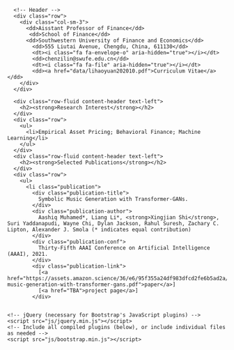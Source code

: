 <html lang="en">

  
  <body>
    <div class="container" id="container">
    
      <!-- Header -->
      <div class="row">
        <div class="col-sm-3">
          <dd>Aisstant Professor of Finance</dd>
           <dd>School of Finance</dd>
          <dd>Southwestern University of Finance and Economics</dd>
            <dd>555 Liutai Avenue, Chengdu, China, 611130</dd>
            <dt><i class="fa fa-envelope-o" aria-hidden="true"></i></dt>
            <dd>chenzilin@swufe.edu.cn</dd>
            <dt><i class="fa fa-file" aria-hidden="true"></i></dt>
            <dd><a href="data/lihaoyuan202010.pdf">Curriculum Vitae</a></dd>
        </div>
      </div>

      <div class="row-fluid content-header text-left">
        <h2><strong>Research Interest</strong></h2>
      </div>
      <div class="row">
        <ul>
          <li>Empirical Asset Pricing; Behavioral Finance; Machine Learning</li>
        </ul>
      </div>
      <div class="row-fluid content-header text-left">
        <h2><strong>Selected Publications</strong></h2>
      </div>
      <div class="row">
        <ul>
          <li class="publication">
            <div class="publication-title">
              Symbolic Music Generation with Transformer-GANs.
            </div>
            <div class="publication-author">
              Aashiq Muhamed*, Liang Li*, <strong>Xingjian Shi</strong>, Suri Yaddanapudi, Wayne Chi, Dylan Jackson, Rahul Suresh, Zachary C. Lipton, Alexander J. Smola (* indicates equal contribution)
            </div>
            <div class="publication-conf">
              Thirty-Fifth AAAI Conference on Artificial Intelligence (AAAI), 2021.
            </div>
            <div class="publication-link">
              [<a href="https://assets.amazon.science/36/e6/95f355a24df983dfcd2fe6b5ad2a/symbolic-music-generation-with-transformer-gans.pdf">paper</a>]
              [<a href="TBA">project page</a>]
            </div>
         

    <!-- jQuery (necessary for Bootstrap's JavaScript plugins) -->
    <script src="js/jquery.min.js"></script>
    <!-- Include all compiled plugins (below), or include individual files as needed -->
    <script src="js/bootstrap.min.js"></script>
  </body>
</html>
